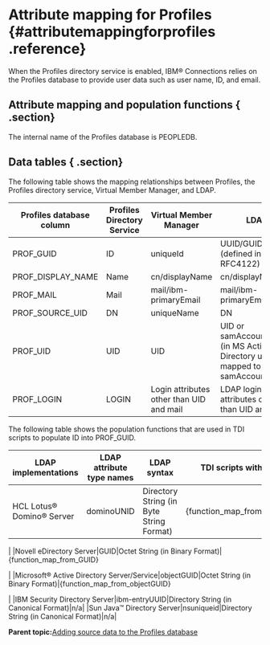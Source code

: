 # Attribute mapping for Profiles {#attributemappingforprofiles .reference}

When the Profiles directory service is enabled, IBM® Connections relies on the Profiles database to provide user data such as user name, ID, and email.

## Attribute mapping and population functions { .section}

The internal name of the Profiles database is PEOPLEDB.

## Data tables { .section}

The following table shows the mapping relationships between Profiles, the Profiles directory service, Virtual Member Manager, and LDAP.

|Profiles database column|Profiles Directory Service|Virtual Member Manager|LDAP|
|------------------------|--------------------------|----------------------|----|
|PROF\_GUID|ID|uniqueId|UUID/GUID/UNID \(defined in RFC4122\)|
|PROF\_DISPLAY\_NAME|Name|cn/displayName|cn/displayName|
|PROF\_MAIL|Mail|mail/ibm-primaryEmail|mail/ibm-primaryEmail|
|PROF\_SOURCE\_UID|DN|uniqueName|DN|
|PROF\_UID|UID|UID|UID or samAccountName \(in MS Active Directory uid is mapped to samAccountName\)|
|PROF\_LOGIN|LOGIN|Login attributes other than UID and mail|LDAP login attributes other than UID and mail|

The following table shows the population functions that are used in TDI scripts to populate ID into PROF\_GUID.

|LDAP implementations|LDAP attribute type names|LDAP syntax|TDI scripts with functions|
|--------------------|-------------------------|-----------|--------------------------|
|HCL Lotus® Domino® Server|dominoUNID|Directory String \(in Byte String Format\)|\{function\_map\_from\_dominoUNID\}

|
|Novell eDirectory Server|GUID|Octet String \(in Binary Format\)|\{function\_map\_from\_GUID\}

|
|Microsoft® Active Directory Server/Service|objectGUID|Octet String \(in Binary Format\)|\{function\_map\_from\_objectGUID\}

|
|IBM Security Directory Server|ibm-entryUUID|Directory String \(in Canonical Format\)|n/a|
|Sun Java™ Directory Server|nsuniqueid|Directory String \(in Canonical Format\)|n/a|

**Parent topic:**[Adding source data to the Profiles database](../install/t_populate_profiles_db.md)

